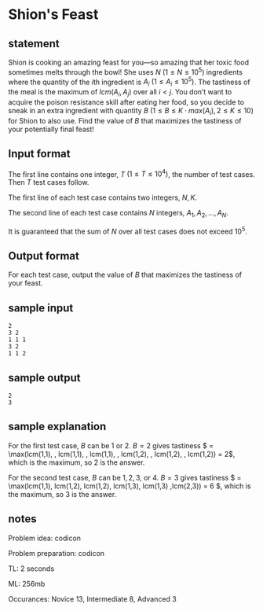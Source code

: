 # Shion's Feast

## statement

Shion is cooking an amazing feast for you—so amazing that her toxic food sometimes melts through the bowl! She uses $N$ $(1 \leq N \leq 10^5)$ ingredients where the quantity of the $i$th ingredient is $A_i$ $(1 \leq A_i \leq 10^5)$. The tastiness of the meal is the maximum of $lcm(A_i, A_j)$ over all $i < j$. You don’t want to acquire the poison resistance skill after eating her food, so you decide to sneak in an extra ingredient with quantity $B$ $(1 \leq B \leq K \cdot max(A_i), \, 2 \leq K \leq 10)$ for Shion to also use. Find the value of $B$ that maximizes the tastiness of your potentially final feast!

## Input format

The first line contains one integer, $T$ $(1 \leq T \leq 10^4)$, the number of test cases. Then $T$ test cases follow.

The first line of each test case contains two integers, $N, K$.

The second line of each test case contains $N$ integers, $A_1, A_2, \dots , A_N$.

It is guaranteed that the sum of $N$ over all test cases does not exceed $10^5$.

## Output format

For each test case, output the value of $B$ that maximizes the tastiness of your feast.

## sample input
```
2
3 2
1 1 1
3 2
1 1 2
```

## sample output
```
2
3
```

## sample explanation

For the first test case, $B$ can be $1$ or $2$. $B=2$ gives tastiness $ = \max(lcm(1,1), \, lcm(1,1), \, lcm(1,1), \, lcm(1,2), \, lcm(1,2), \, lcm(1,2)) = 2$, which is the maximum, so $2$ is the answer.


For the second test case, $B$ can be $1, \, 2, \, 3,$ or $4$. $B=3$ gives tastiness $ = \max(lcm(1,1), lcm(1,2), lcm(1,2), lcm(1,3), lcm(1,3) ,lcm(2,3)) = 6 $, which is the maximum, so $3$ is the answer.

## notes
Problem idea: codicon

Problem preparation: codicon

TL: 2 seconds

ML: 256mb

Occurances: Novice 13, Intermediate 8, Advanced 3 
